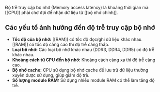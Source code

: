 Độ trễ truy cập bộ nhớ (Memory access latency) là khoảng thời gian mà [[CPU]] phải chờ đợi để nhận dữ liệu từ [[bộ nhớ chính]].

## Các yếu tố ảnh hưởng đến độ trễ truy cập bộ nhớ

- **Tốc độ của bộ nhớ:** [[RAM]] có tốc độ đọc/ghi dữ liệu khác nhau. [[RAM]] có tốc độ càng cao thì độ trễ càng thấp.
- **Loại bộ nhớ:** Các loại bộ nhớ khác nhau (DDR3, DDR4, DDR5) có độ trễ khác nhau.
- **Khoảng cách từ CPU đến bộ nhớ:** Khoảng cách càng xa thì độ trễ càng cao.
- **Bộ nhớ cache:** CPU sử dụng bộ nhớ cache để lưu trữ dữ liệu thường xuyên được sử dụng, giúp giảm độ trễ.
- **Số lượng module RAM:** Sử dụng nhiều module RAM có thể làm tăng độ trễ.